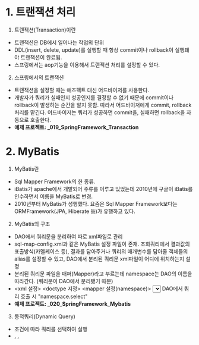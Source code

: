 # 1. 트랜잭션 처리
1. 트랜잭션(Transaction)이란
- 트랜잭션은 DB에서 일어나는 작업의 단위
- DDL(insert, delete, update)를 실행할 때 항상 commit이나 rollback이 실행돼야 트랜잭션이 완료됨.
- 스프링에서는 aop기능을 이용해서 트랜잭션 처리를 설정할 수 있다.

2. 스프링에서의 트랜잭션
- 트랜잭션을 설정할 때는 애즈펙트 대신 어드바이저를 사용한다.
- 개발자가 쿼리가 실패인지 성공인지를 결정할 수 없기 때문에 commit이나 rollback이 발생하는 순간을 알지 못함.
 따라서 어드바이저에게 commit, rollback 처리를 맡긴다.
 어드바이저는 쿼리가 성공하면 commit을, 실패하면 rollback을 자동으로 호출한다.
 - <b>예제 프로젝트: _019_SpringFramework_Transaction</b>

 # 2. MyBatis
 1. MyBatis란
 - Sql Mapper Framework의 한 종류.
 - iBatis가 apache에서 개발되어 주류를 이루고 있었는데 2010년에 구글이 iBatis를 인수하면서 이름을 MyBatis로 변경.
 - 2010년부터 MyBatis가 성행했다. 요즘은 Sql Mapper Framework보다는 ORMFramework(JPA, Hiberate 등)가 유행하고 있다.
 2. MyBatis의 구조
 - DAO에서 쿼리문을 분리하여 따로 xml파일로 관리
 - sql-map-config.xml과 같은 MyBatis 설정 파일이 존재.
   조회쿼리에서 결과값의 표출방식(카멜케이스 등), 결과를 담아주거나 쿼리의 매개변수를 담아줄 객체들의 alias를 설정할 수 있고, DAO에서 분리된 쿼리문 xml파일이 어디에 위치하는지 설정
 - 분리된 쿼리문 파일을 매퍼(Mapper)라고 부르는데 namespace는 DAO의 이름을 따라간다. (쿼리문이 DAO에서 분리됐기 때문)
 - <xml 설정>
   <doctype 지정>
   <mapper 설정(namespace)>
      <select id="select"></select>
      <insert></insert>
      <update></update>
      <delete></delete>
   </mapper>
   DAO에서 쿼리 호출 시 "namespace.select"
- <b>예제 프로젝트: _020_SpringFramework_Mybatis</b>
3. 동적쿼리(Dynamic Query)
- 조건에 따라 쿼리를 선택하여 실행
- <if>, <foreach>, <choose><when></when><otherwise></otherwise></choose>
   
   